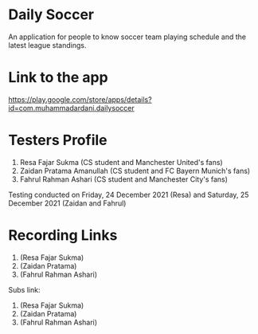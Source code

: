 # Daily Soccer
An application for people to know soccer team playing schedule and the latest league standings.

# Link to the app
https://play.google.com/store/apps/details?id=com.muhammadardani.dailysoccer

# Testers Profile
1. Resa Fajar Sukma (CS student and Manchester United's fans)
2. Zaidan Pratama Amanullah (CS student and FC Bayern Munich's fans)
3. Fahrul Rahman Ashari (CS student and Manchester City's fans)

Testing conducted on Friday, 24 December 2021 (Resa) and Saturday, 25 December 2021 (Zaidan and Fahrul)

# Recording Links
1.  (Resa Fajar Sukma)
2.  (Zaidan Pratama)
3.  (Fahrul Rahman Ashari)

Subs link:
1.  (Resa Fajar Sukma)
2.  (Zaidan Pratama)
3.  (Fahrul Rahman Ashari)

